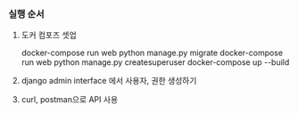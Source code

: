 ### 실행 순서
1. 도커 컴포즈 셋업  


    docker-compose run web python manage.py migrate
    docker-compose run web python manage.py createsuperuser
    docker-compose up --build


2. django admin interface 에서 사용자, 권한 생성하기

3. curl, postman으로 API 사용


